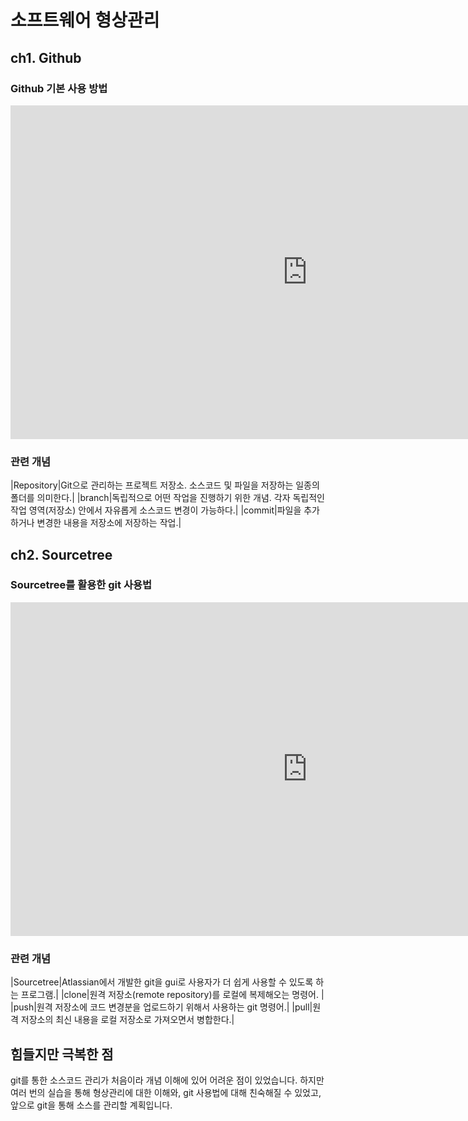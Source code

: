 # 소프트웨어 형상관리

## ch1. Github

### Github 기본 사용 방법

<iframe width="949" height="534" src="https://www.youtube.com/embed/8tC7smvmBXY" title="YouTube video player" frameborder="0" allow="accelerometer; autoplay; clipboard-write; encrypted-media; gyroscope; picture-in-picture" allowfullscreen></iframe>

### 관련 개념

|Repository|Git으로 관리하는 프로젝트 저장소. 소스코드 및 파일을 저장하는 일종의 폴더를 의미한다.|
|branch|독립적으로 어떤 작업을 진행하기 위한 개념. 각자 독립적인 작업 영역(저장소) 안에서 자유롭게 소스코드 변경이 가능하다.|
|commit|파일을 추가하거나 변경한 내용을 저장소에 저장하는 작업.|




## ch2. Sourcetree

### Sourcetree를 활용한 git 사용법

<iframe width="949" height="534" src="https://www.youtube.com/embed/ztexz2i-KmI" title="YouTube video player" frameborder="0" allow="accelerometer; autoplay; clipboard-write; encrypted-media; gyroscope; picture-in-picture" allowfullscreen></iframe>

### 관련 개념

|Sourcetree|Atlassian에서 개발한 git을 gui로 사용자가 더 쉽게 사용할 수 있도록 하는 프로그램.|
|clone|원격 저장소(remote repository)를 로컬에 복제해오는 명령어. |
|push|원격 저장소에 코드 변경분을 업로드하기 위해서 사용하는 git 명령어.|
|pull|원격 저장소의 최신 내용을 로컬 저장소로 가져오면서 병합한다.|



## 힘들지만 극복한 점

git를 통한 소스코드 관리가 처음이라 개념 이해에 있어 어려운 점이 있었습니다. 하지만 여러 번의 실습을 통해 형상관리에 대한 이해와, git 사용법에 대해 친숙해질 수 있었고, 
앞으로 git을 통해 소스를 관리할 계획입니다.
